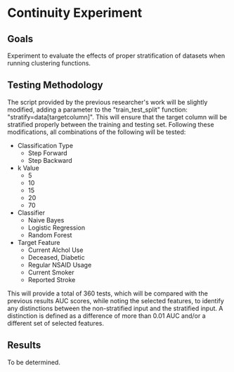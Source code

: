 # Continuity Experiment


## Goals
Experiment to evaluate the effects of proper stratification of datasets when running clustering functions.

## Testing Methodology

The script provided by the previous researcher's work will be slightly modified, adding a parameter to the "train_test_split" function: "stratify=data[targetcolumn]". This will ensure that the target column will be stratified properly between the training and testing set. Following these modifications, all combinations of the following will be tested:

* Classification Type
  * Step Forward
  * Step Backward
* k Value
  * 5
  * 10
  * 15
  * 20
  * 70
* Classifier 
  * Naive Bayes
  * Logistic Regression
  * Random Forest
* Target Feature
  * Current Alchol Use
  * Deceased, Diabetic
  * Regular NSAID Usage
  * Current Smoker
  * Reported Stroke

This will provide a total of 360 tests, which will be compared with the previous results AUC scores, while noting the selected features, to identify any distinctions between the non-stratified input and the stratified input. A distinction is defined as a difference of more than 0.01 AUC and/or a different set of selected features.

## Results

To be determined.
